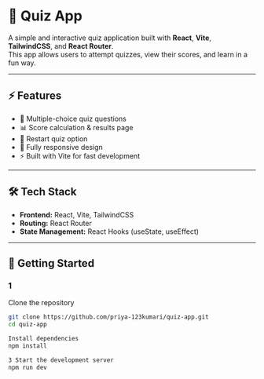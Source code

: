 # 📝 Quiz App  

A simple and interactive quiz application built with **React**, **Vite**, **TailwindCSS**, and **React Router**.  
This app allows users to attempt quizzes, view their scores, and learn in a fun way.  

---

## ⚡ Features  
- 🎯 Multiple-choice quiz questions  
- 📊 Score calculation & results page  
- 🔄 Restart quiz option  
- 📱 Fully responsive design  
- ⚡ Built with Vite for fast development  

---

## 🛠️ Tech Stack  
- **Frontend:** React, Vite, TailwindCSS  
- **Routing:** React Router  
- **State Management:** React Hooks (useState, useEffect)  

---

## 🚀 Getting Started  

### 1
Clone the repository  
```bash
git clone https://github.com/priya-123kumari/quiz-app.git
cd quiz-app

Install dependencies
npm install

3️ Start the development server
npm run dev